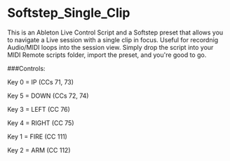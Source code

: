 # Softstep_Single_Clip
This is an Ableton Live Control Script and a Softstep preset that allows you to navigate a Live session with a single clip in focus. Useful for recordnig Audio/MIDI loops into the session view. 
Simply drop the script into your MIDI Remote scripts folder, import the preset, and you're good to go. 

###Controls: 

Key 0 = IP (CCs 71, 73)

Key 5 = DOWN (CCs 72, 74)

Key 3 = LEFT (CC 76)

Key 4 = RIGHT (CC 75)

Key 1 = FIRE (CC 111)

Key 2 = ARM (CC 112)
